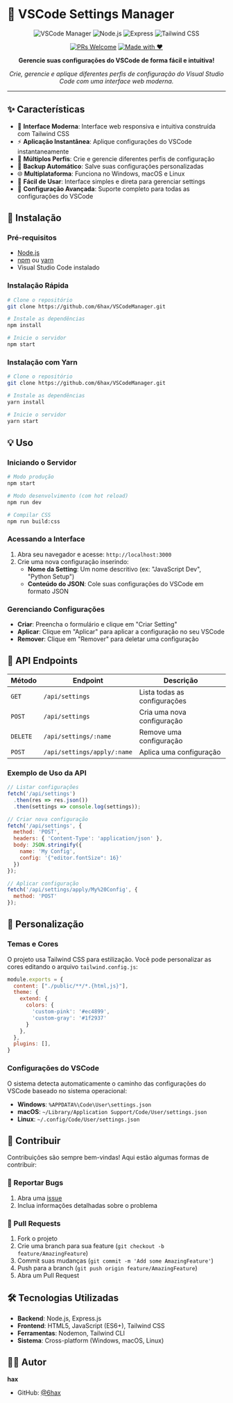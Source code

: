 # 🚀 VSCode Settings Manager

<div align="center">

![VSCode Manager](https://img.shields.io/badge/VSCode-Settings%20Manager-007ACC?style=for-the-badge&logo=visual-studio-code&logoColor=white)
![Node.js](https://img.shields.io/badge/Node.js-43853D?style=for-the-badge&logo=node.js&logoColor=white)
![Express](https://img.shields.io/badge/Express.js-404D59?style=for-the-badge)
![Tailwind CSS](https://img.shields.io/badge/Tailwind_CSS-38B2AC?style=for-the-badge&logo=tailwind-css&logoColor=white)

[![PRs Welcome](https://img.shields.io/badge/PRs-welcome-brightgreen.svg?style=for-the-badge)](http://makeapullrequest.com)
[![Made with ❤️](https://img.shields.io/badge/Made%20with-❤️-red?style=for-the-badge)](https://github.com/6hax/VSCodeManager)

**Gerencie suas configurações do VSCode de forma fácil e intuitiva!**

*Crie, gerencie e aplique diferentes perfis de configuração do Visual Studio Code com uma interface web moderna.*


</div>

---

## ✨ Características

- 🎨 **Interface Moderna**: Interface web responsiva e intuitiva construída com Tailwind CSS
- ⚡ **Aplicação Instantânea**: Aplique configurações do VSCode instantaneamente
- 🔄 **Múltiplos Perfis**: Crie e gerencie diferentes perfis de configuração
- 💾 **Backup Automático**: Salve suas configurações personalizadas
- 🌐 **Multiplataforma**: Funciona no Windows, macOS e Linux
- 🎯 **Fácil de Usar**: Interface simples e direta para gerenciar settings
- 🔧 **Configuração Avançada**: Suporte completo para todas as configurações do VSCode


## 🚀 Instalação

### Pré-requisitos

- [Node.js](https://nodejs.org/)
- [npm](https://www.npmjs.com/) ou [yarn](https://yarnpkg.com/)
- Visual Studio Code instalado

### Instalação Rápida

```bash
# Clone o repositório
git clone https://github.com/6hax/VSCodeManager.git 

# Instale as dependências
npm install

# Inicie o servidor
npm start
```

### Instalação com Yarn

```bash
# Clone o repositório
git clone https://github.com/6hax/VSCodeManager.git

# Instale as dependências
yarn install

# Inicie o servidor
yarn start
```

## 💡 Uso

### Iniciando o Servidor

```bash
# Modo produção
npm start

# Modo desenvolvimento (com hot reload)
npm run dev

# Compilar CSS
npm run build:css
```

### Acessando a Interface

1. Abra seu navegador e acesse: `http://localhost:3000`
2. Crie uma nova configuração inserindo:
   - **Nome da Setting**: Um nome descritivo (ex: "JavaScript Dev", "Python Setup")
   - **Conteúdo do JSON**: Cole suas configurações do VSCode em formato JSON

### Gerenciando Configurações

- **Criar**: Preencha o formulário e clique em "Criar Setting"
- **Aplicar**: Clique em "Aplicar" para aplicar a configuração no seu VSCode
- **Remover**: Clique em "Remover" para deletar uma configuração


## 🔧 API Endpoints

| Método | Endpoint | Descrição |
|--------|----------|-----------|
| `GET` | `/api/settings` | Lista todas as configurações |
| `POST` | `/api/settings` | Cria uma nova configuração |
| `DELETE` | `/api/settings/:name` | Remove uma configuração |
| `POST` | `/api/settings/apply/:name` | Aplica uma configuração |

### Exemplo de Uso da API

```javascript
// Listar configurações
fetch('/api/settings')
  .then(res => res.json())
  .then(settings => console.log(settings));

// Criar nova configuração
fetch('/api/settings', {
  method: 'POST',
  headers: { 'Content-Type': 'application/json' },
  body: JSON.stringify({
    name: 'My Config',
    config: '{"editor.fontSize": 16}'
  })
});

// Aplicar configuração
fetch('/api/settings/apply/My%20Config', {
  method: 'POST'
});
```

## 🎨 Personalização

### Temas e Cores

O projeto usa Tailwind CSS para estilização. Você pode personalizar as cores editando o arquivo `tailwind.config.js`:

```javascript
module.exports = {
  content: ["./public/**/*.{html,js}"],
  theme: {
    extend: {
      colors: {
        'custom-pink': '#ec4899',
        'custom-gray': '#1f2937'
      }
    },
  },
  plugins: [],
}
```

### Configurações do VSCode

O sistema detecta automaticamente o caminho das configurações do VSCode baseado no sistema operacional:

- **Windows**: `%APPDATA%\Code\User\settings.json`
- **macOS**: `~/Library/Application Support/Code/User/settings.json`
- **Linux**: `~/.config/Code/User/settings.json`

## 🤝 Contribuir

Contribuições são sempre bem-vindas! Aqui estão algumas formas de contribuir:

### 🐛 Reportar Bugs

1. Abra uma [issue](https://github.com/6hax/VSCodeManager/issues)
2. Inclua informações detalhadas sobre o problema


### 🔧 Pull Requests

1. Fork o projeto
2. Crie uma branch para sua feature (`git checkout -b feature/AmazingFeature`)
3. Commit suas mudanças (`git commit -m 'Add some AmazingFeature'`)
4. Push para a branch (`git push origin feature/AmazingFeature`)
5. Abra um Pull Request


## 🛠️ Tecnologias Utilizadas

- **Backend**: Node.js, Express.js
- **Frontend**: HTML5, JavaScript (ES6+), Tailwind CSS
- **Ferramentas**: Nodemon, Tailwind CLI
- **Sistema**: Cross-platform (Windows, macOS, Linux)

## 👨‍💻 Autor

**hax**
- GitHub: [@6hax](https://github.com/6hax)
